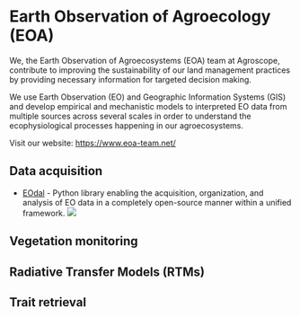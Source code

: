 # Earth Observation of Agroecology (EOA)

We, the Earth Observation of Agroecosystems (EOA) team at Agroscope, contribute to improving the sustainability of our land management practices by providing necessary information for targeted decision making.

We use Earth Observation (EO) and Geographic Information Systems (GIS) and develop empirical and mechanistic models to interpreted EO data from multiple sources across several scales in order to understand the ecophysiological processes happening in our agroecosystems.

Visit our website: https://www.eoa-team.net/

## Data acquisition

- [EOdal](https://github.com/EOA-team/eodal) -  Python library enabling the acquisition, organization, and analysis of EO data in a completely open-source manner within a unified framework. ![]((https://pypi.org/project/eodal/)https://pypi.org/project/eodal/)

## Vegetation monitoring

## Radiative Transfer Models (RTMs)

## Trait retrieval



